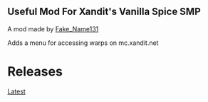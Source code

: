 ## Useful Mod For Xandit's Vanilla Spice SMP


A mod made by [Fake_Name131](https://fake-name131.ml/home/)


Adds a menu for accessing warps on mc.xandit.net


# Releases
[Latest](xanditmod.jar)
